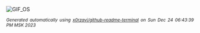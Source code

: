 <div align="justify">
<picture>
    <source media="(prefers-color-scheme: dark)" srcset="https://i.ibb.co/NTpFrL0/output-gif.gif">
    <source media="(prefers-color-scheme: light)" srcset="https://i.ibb.co/NTpFrL0/output-gif.gif">
    <img alt="GIF_OS" src="https://i.ibb.co/NTpFrL0/output-gif.gif">
</picture>

<sub><i>Generated automatically using [x0rzavi/github-readme-terminal](https://github.com/x0rzavi/github-readme-terminal) on Sun Dec 24 06:43:39 PM MSK 2023</i></sub>

</div>

<!-- Image deletion URL: https://ibb.co/BnjfGgh/70e2e2ce5ed083aa1bb4a832d955d5e9 -->